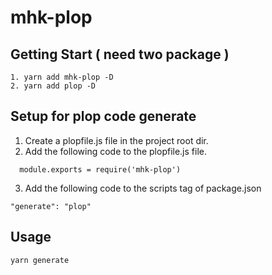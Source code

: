 # mhk-plop

## Getting Start ( need two package )

```
1. yarn add mhk-plop -D
2. yarn add plop -D
```

## Setup for plop code generate

1. Create a plopfile.js file in the project root dir.
2. Add the following code to the plopfile.js file.

```
  module.exports = require('mhk-plop')
```

3. Add the following code to the scripts tag of package.json

```
"generate": "plop"
```

## Usage

```
yarn generate
```